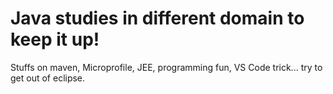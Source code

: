 # Java studies in different domain to keep it up!

Stuffs on maven, Microprofile, JEE, programming fun, VS Code trick... try to get out of eclipse.

